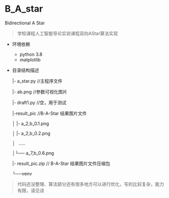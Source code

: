 # B_A_star
Bidirectional A Star
> 学校课程人工智能导论实验课程双向AStar算法实现
- 环境依赖
  - python 3.8
  - matplotlib
- 目录结构描述

  |- a_star.py //主程序文件
  
  |- ab.png //参数可视化图片
  
  |- draft1.py //空，用于测试
  
  |-result_pic //B-A-Star 结果图片文件
  
  │ |- a_2,b_0.1.png
  
  │ |- a_2,b_0.2.png
  
  │   .....
  
  │└── a_7,b_0.6.png
  
  |- result_pic.zip // B-A-Star 结果图片文件压缩包
  
  └──venv

>代码还没整理、算法部分还有很多地方可以进行优化，写的比较复杂，能力有限，请见谅
  
 

